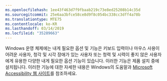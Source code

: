 ```yaml
---
ms.openlocfilehash: 1ee43f463d7f9fbaab219c73e8ed25208b14c35d
ms.sourcegitcommit: 25e6aa3bfce58ce8d9f8c054bc338cc3dff4a78b
ms.translationtype: MTE75
ms.contentlocale: ko-KR
ms.lasthandoff: 03/14/2019
ms.locfileid: "35289663"
---
```

Windows 운영 체제에는 내게 필요한 옵션 및 기능은 키보드 입력이나 마우스 사용이 어려운 사용자, 청각 및 시각 장애가 있는 사용자 또는 청력 및 시력이 좋지 않은 사용자에게 유용한 다양한 내게 필요한 옵션 기능이 있습니다. 이러한 기능은 제품 설치 중에 설치됩니다. 이러한 기능에 대한 자세한 내용은 Windows의 도움말과 [Microsoft Accessibility 웹 사이트](http://go.microsoft.com/fwlink/?LinkId=8431)를 참조하세요.